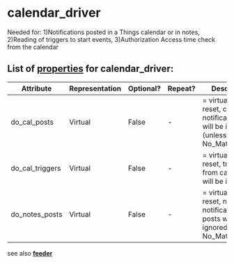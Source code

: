 <!--s_name-->
# calendar_driver

<!--e_name-->

<!--s_role-->
<!--e_role-->

<!--s_descr-->
Needed for: 1)Notifications posted in a Things calendar or in notes, 2)Reading of triggers to start events, 3)Authorization Access time check from the calendar

<!--e_descr-->

<!--s_tbl-->
## List of [properties](Properties.md) for __calendar_driver__:

  | Attribute | Representation | Optional? | Repeat? | Description |
  | --- | --- | --- | --- | --- |
  | do_cal_posts | Virtual | False | - | = virtual, when reset, calendar notification posts will be ignored (unless No_Matter_What) | 
  | do_cal_triggers | Virtual | False | - | = virtual, when reset, triggers from calendar will be ignored | 
  | do_notes_posts | Virtual | False | - | = virtual, when reset, notes notifications posts will be ignored (unless No_Matter_What) | 
<!--e_tbl-->

see also [__feeder__](feeder.md)

